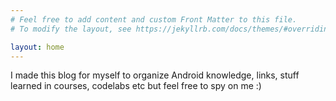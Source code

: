 ```yaml
---
# Feel free to add content and custom Front Matter to this file.
# To modify the layout, see https://jekyllrb.com/docs/themes/#overriding-theme-defaults

layout: home
---
```


I made this blog for myself to organize Android knowledge, links, stuff learned in courses, codelabs etc but feel free to spy on me :)
